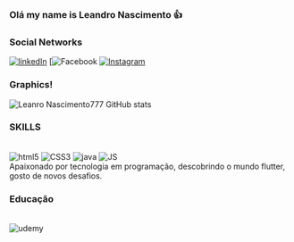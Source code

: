 ### Olá my name is Leandro Nascimento 👍
### Social Networks
[![linkedIn](https://img.shields.io/badge/LinkedIn-0077B5?style=for-the-badge&logo=linkedin&logoColor=white)](https://www.linkedin.com/in/leandro-nascimento-6b3576226)
[![Facebook](https://img.shields.io/badge/Facebook-1877F2?style=for-the-badge&logo=facebook&logoColor=white)
[![Instagram](https://img.shields.io/badge/Instagram-E4405F?style=for-the-badge&logo=instagram&logoColor=white)](https://www.linkedin.com/in/leandro-nascimento-6b3576226)

### Graphics!
![Leanro Nascimento777 GitHub stats](https://github-readme-stats.vercel.app/api?username=LeanroNascimento777&show_icons=true&theme=dracula)

### SKILLS
<div id = "html" style = "display:inline_block"><br/>
    <img align="center" alt="html5" src="https://img.shields.io/badge/HTML5-E34F26?style=for-the-badge&logo=html5&logoColor=white"/>
    <img align="center" alt="CSS3" src="https://img.shields.io/badge/CSS3-1572B6?style=for-the-badge&logo=css3&logoColor=white"/>
    <img align="center" alt="java" src="https://img.shields.io/badge/Java-ED8B00?style=for-the-badge&logo=java&logoColor=white"/>
    <img align="center" alt="JS" src = "https://img.shields.io/badge/JS-ED8B00?style=for-the-badge&logo=js&logoColor=white"
</div><br/>
Apaixonado por tecnologia em programação, descobrindo o mundo flutter, gosto de novos desafios.
<br/>

### Educação
<div id = "html" style = "display:inline_block"><br/>
    <img align="center" alt="udemy" src="https://img.shields.io/badge/Udemy-EC5252?style=for-the-badge&logo=Udemy&logoColor=white"/>
</div>
